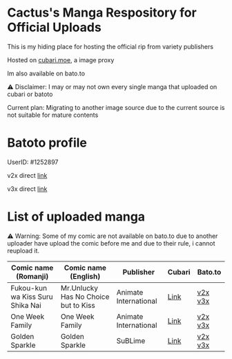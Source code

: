 # Cactus's Manga Respository for Official Uploads
This is my hiding place for hosting the official rip from variety publishers

Hosted on [cubari.moe](https://cubari.moe), a image proxy 

Im also available on bato.to

⚠ Disclaimer: I may or may not own every single manga that uploaded on cubari or batoto

Current plan: Migrating to another image source due to the current source is not suitable for mature contents

# Batoto profile
UserID: #1252897

v2x direct [link](https://bato.to/user/1252897/cactusone)

v3x direct [link](https://bato.to/u/1252897-cactusone)

# List of uploaded manga
⚠ Warning: Some of my comic are not available on bato.to due to another uploader have upload the comic before me and due to their rule, i cannot reupload it.

| Comic name (Romanji)             | Comic name (English)        | Publisher             | Cubari                                                                                                                                         | Bato.to                                                                                                                                                     |
| -------------------------------- |-----------------------------| --------------------- | ---------------------------------------------------------------------------------------------------------------------------------------------- | ----------------------------------------------------------------------------------------------------------------------------------------------------------- |
| Fukou-kun wa Kiss Suru Shika Nai | Mr.Unlucky Has No Choice but to Kiss | Animate International | [Link](https://cubari.moe/proxy/gist/cmF3L0NhY3R1c01vZS9DdWJhcmlfSG9zdGluZy9tYXN0ZXIvTXJfVW5sdWNreS1IYXMtTm8tQ2hvaWNlLWJ1dC10by1LaXNzLmpzb24/) | [v2x](https://bato.to/series/134258/fukou-kun-wa-kiss-suru-shika-nai-official)  [v3x](https://bato.to/title/134258-fukou-kun-wa-kiss-suru-shika-nai-official)|
| One Week Family | One Week Family | Animate International | [Link](https://cubari.moe/proxy/gist/cmF3L0NhY3R1c01vZS9DdWJhcmlfSG9zdGluZy9tYXN0ZXIvT25lLVdlZWstRmFtaWx5Lmpzb24/) | [v2x](https://bato.to/series/135184/one-week-family-official)  [v3x](https://bato.to/title/135184-one-week-family-official) |
| Golden Sparkle | Golden Sparkle | SuBLime | [Link](https://cubari.moe/read/gist/cmF3L0NhY3R1c01vZS9DdWJhcmlfSG9zdGluZy9tYXN0ZXIvZ29sZGVuLXNwYXJrbGUuanNvbg/) | [v2x](https://bato.to/series/121959/golden-sparkle-official) [v3x](https://bato.to/title/121959-golden-sparkle-official) |
